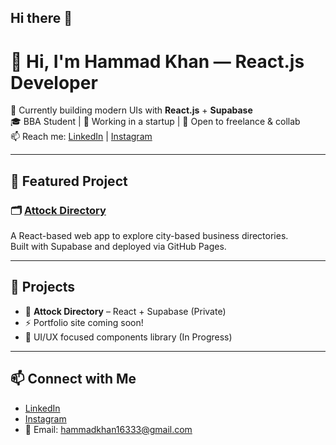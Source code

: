 ## Hi there 👋
# 👋 Hi, I'm Hammad Khan — React.js Developer

🚀 Currently building modern UIs with **React.js** + **Supabase**  
🎓 BBA Student | 💼 Working in a startup | 🤝 Open to freelance & collab  
📫 Reach me: [LinkedIn](https://www.linkedin.com/in/xhamad-khan/) | [Instagram](https://www.instagram.com/xhamad.khan/)

---

## 📌 Featured Project

### 🗂️ [Attock Directory](https://hammadkhan36.github.io/attock-directory-preview/)
A React-based web app to explore city-based business directories.  
Built with Supabase and deployed via GitHub Pages.

---
<!--
## 🧰 Tech Stack
![React](https://img.shields.io/badge/-React-61DAFB?logo=react&logoColor=white&style=flat)
![Supabase](https://img.shields.io/badge/-Supabase-3FCF8E?logo=supabase&logoColor=white&style=flat)
![HTML](https://img.shields.io/badge/-HTML-E34F26?logo=html5&logoColor=white&style=flat)
![CSS](https://img.shields.io/badge/-CSS-1572B6?logo=css3&logoColor=white&style=flat)
![Git](https://img.shields.io/badge/-Git-F05032?logo=git&logoColor=white&style=flat)    -->

## 🌟 Projects
- 🔐 **Attock Directory** – React + Supabase (Private)
- ⚡ Portfolio site coming soon!
- 📱 UI/UX focused components library (In Progress)

---

## 📫 Connect with Me

- [LinkedIn](https://www.linkedin.com/in/xhamad-khan/)
- [Instagram](https://www.instagram.com/xhamad.khan/)
- 📧 Email: hammadkhan16333@gmail.com

<!--## 📈 GitHub Stats
![Your GitHub stats](https://github-readme-stats.vercel.app/api?username=yourusername&show_icons=true&theme=radical)

<!--
**hammadkhan36/hammadkhan36** is a ✨ _special_ ✨ repository because its `README.md` (this file) appears on your GitHub profile.

Here are some ideas to get you started:

- 🔭 I’m currently working on ...
- 🌱 I’m currently learning ...
- 👯 I’m looking to collaborate on ...
- 🤔 I’m looking for help with ...
- 💬 Ask me about ...
- 📫 How to reach me: ...
- 😄 Pronouns: ...
- ⚡ Fun fact: ...
-->
